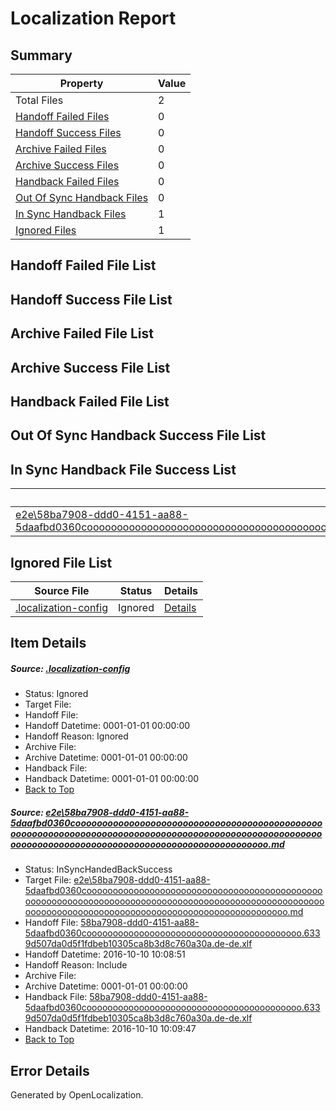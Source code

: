 # <a name='report-top'></a> Localization Report

## Summary
 Property | Value 
 -------- | ----- 
 Total Files | 2
[ Handoff Failed Files ](#handoff-failed-list)| 0
[ Handoff Success Files ](#handoff-success-list)| 0
[ Archive Failed Files ](#archive-failed-list)| 0
[ Archive Success Files ](#archive-success-list)| 0
[ Handback Failed Files ](#handback-failed-list)| 0
[ Out Of Sync Handback Files ](#outofsync-handback-success-list)| 0
[ In Sync Handback Files ](#insync-handback-success-list)| 1
[ Ignored Files ](#ignored-list)| 1

## <a name='handoff-failed-list'></a> Handoff Failed File List

## <a name='handoff-success-list'></a> Handoff Success File List

## <a name='archive-failed-list'></a> Archive Failed File List

## <a name='archive-success-list'></a> Archive Success File List

## <a name='handback-failed-list'></a> Handback Failed File List

## <a name='outofsync-handback-success-list'></a> Out Of Sync Handback Success File List

## <a name='insync-handback-success-list'></a> In Sync Handback File Success List
 Source File | Status | Details 
 ----------- | ------ | ------- 
 [e2e\58ba7908-ddd0-4151-aa88-5daafbd0360coooooooooooooooooooooooooooooooooooooooooooooooooooooooooooooooooooooooooooooooooooooooooooooooooooooooooooooooooooooooooooooooooooooooooooooooooooooooo.md](https://github.com/OpenLocalizationTestOrg/ol-test0/blob/86f213681a113e07bbbb7fa28e26e1c333635c43/e2e/58ba7908-ddd0-4151-aa88-5daafbd0360coooooooooooooooooooooooooooooooooooooooooooooooooooooooooooooooooooooooooooooooooooooooooooooooooooooooooooooooooooooooooooooooooooooooooooooooooooooooo.md) | InSyncHandedBackSuccess | [Details](#2cca0225632676feb058f2193507ddfbbc913a6b1)

## <a name='ignored-list'></a> Ignored File List
 Source File | Status | Details 
 ----------- | ------ | ------- 
 [.localization-config](https://github.com/OpenLocalizationTestOrg/ol-test0/blob/86f213681a113e07bbbb7fa28e26e1c333635c43/.localization-config) | Ignored | [Details](#c268a05ecaa7ec85942ed632c29928ee5bd6da8d0)

## Item Details
##### <a name='c268a05ecaa7ec85942ed632c29928ee5bd6da8d0'></a> Source: [.localization-config](https://github.com/OpenLocalizationTestOrg/ol-test0/blob/86f213681a113e07bbbb7fa28e26e1c333635c43/.localization-config)
* Status: Ignored
* Target File: 
* Handoff File: 
* Handoff Datetime: 0001-01-01 00:00:00
* Handoff Reason: Ignored
* Archive File: 
* Archive Datetime: 0001-01-01 00:00:00
* Handback File: 
* Handback Datetime: 0001-01-01 00:00:00
* [Back to Top](#report-top)

##### <a name='2cca0225632676feb058f2193507ddfbbc913a6b1'></a> Source: [e2e\58ba7908-ddd0-4151-aa88-5daafbd0360coooooooooooooooooooooooooooooooooooooooooooooooooooooooooooooooooooooooooooooooooooooooooooooooooooooooooooooooooooooooooooooooooooooooooooooooooooooooo.md](https://github.com/OpenLocalizationTestOrg/ol-test0/blob/86f213681a113e07bbbb7fa28e26e1c333635c43/e2e/58ba7908-ddd0-4151-aa88-5daafbd0360coooooooooooooooooooooooooooooooooooooooooooooooooooooooooooooooooooooooooooooooooooooooooooooooooooooooooooooooooooooooooooooooooooooooooooooooooooooooo.md)
* Status: InSyncHandedBackSuccess
* Target File: [e2e\58ba7908-ddd0-4151-aa88-5daafbd0360coooooooooooooooooooooooooooooooooooooooooooooooooooooooooooooooooooooooooooooooooooooooooooooooooooooooooooooooooooooooooooooooooooooooooooooooooooooooo.md](https://github.com/OpenLocalizationTestOrg/ol-test0-dede/blob/43be4df60415157321884e1d49b1d238a115f258/e2e/58ba7908-ddd0-4151-aa88-5daafbd0360coooooooooooooooooooooooooooooooooooooooooooooooooooooooooooooooooooooooooooooooooooooooooooooooooooooooooooooooooooooooooooooooooooooooooooooooooooooooo.md)
* Handoff File: [58ba7908-ddd0-4151-aa88-5daafbd0360cooooooooooooooooooooooooooooooooooooooooo.6339d507da0d5f1fdbeb10305ca8b3d8c760a30a.de-de.xlf](https://github.com/OpenLocalizationTestOrg/ol-test0-handoff/blob/ada41aa125d4869172ad6f5b489672ca660d1fbf/ol-handoff/OpenLocalizationTestOrg/ol-test0-dede/qimu/ht/58ba7908-ddd0-4151-aa88-5daafbd0360cooooooooooooooooooooooooooooooooooooooooo.6339d507da0d5f1fdbeb10305ca8b3d8c760a30a.de-de.xlf)
* Handoff Datetime: 2016-10-10 10:08:51
* Handoff Reason: Include
* Archive File: 
* Archive Datetime: 0001-01-01 00:00:00
* Handback File: [58ba7908-ddd0-4151-aa88-5daafbd0360cooooooooooooooooooooooooooooooooooooooooo.6339d507da0d5f1fdbeb10305ca8b3d8c760a30a.de-de.xlf](https://github.com/OpenLocalizationTestOrg/ol-test0-handback/blob/57a82daee1d7c9e87fa630aa52e83049f07e2424/ol-handback/OpenLocalizationTestOrg/ol-test0-dede/qimu/ht/58ba7908-ddd0-4151-aa88-5daafbd0360cooooooooooooooooooooooooooooooooooooooooo.6339d507da0d5f1fdbeb10305ca8b3d8c760a30a.de-de.xlf)
* Handback Datetime: 2016-10-10 10:09:47
* [Back to Top](#report-top)


## Error Details

Generated by OpenLocalization.
